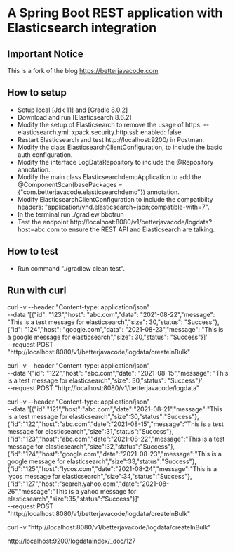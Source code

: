 # A Spring Boot REST application with Elasticsearch integration

## Important Notice
This is a fork of the blog https://betterjavacode.com

## How to setup

- Setup local [Jdk 11] and [Gradle 8.0.2]
- Download and run [Elasticsearch 8.6.2]
- Modify the setup of Elasticsearch to remove the usage of https.
-- elasticsearch.yml: 
    xpack.security.http.ssl:
        enabled: false
- Restart Elasticsearch and test http://localhost:9200/ in Postman.
- Modify the class ElasticsearchClientConfiguration, to include the basic auth configuration.
- Modify the interface LogDataRepository to include the @Repository annotation.
- Modify the main class ElasticsearchdemoApplication to add the @ComponentScan(basePackages = {"com.betterjavacode.elasticsearchdemo"}) annotation.
- Modify ElasticsearchClientConfiguration to include the compatibilty headers: "application/vnd.elasticsearch+json;compatible-with=7".
- In the terminal run ./gradlew bbotrun
- Test the endpoint http://localhost:8080/v1/betterjavacode/logdata?host=abc.com to ensure the REST API and Elasticsearch are talking.

## How to test

- Run command "./gradlew clean test".

## Run with curl

curl -v --header "Content-type: application/json" \
--data '[{"id": "123","host": "abc.com","data": "2021-08-22","message": "This is a test message for elasticsearch","size": 30,"status": "Success"},{"id": "124","host": "google.com","data": "2021-08-23","message": "This is a google message for elasticsearch","size": 30,"status": "Success"}]' \
--request POST "http://localhost:8080/v1/betterjavacode/logdata/createInBulk"

curl -v --header "Content-type: application/json" \
--data '{"id": "122","host": "abc.com","date": "2021-08-15","message": "This is a test message for elasticsearch","size": 30,"status": "Success"}' \
--request POST "http://localhost:8080/v1/betterjavacode/logdata"


curl -v --header "Content-type: application/json" \
--data '[{"id":"121","host":"abc.com","date":"2021-08-21","message":"This is a test message for elasticsearch","size":30,"status":"Success"},{"id":"122","host":"abc.com","date":"2021-08-15","message":"This is a test message for elasticsearch","size":31,"status":"Success"},{"id":"123","host":"abc.com","date":"2021-08-22","message":"This is a test message for elasticsearch","size":32,"status":"Success"},{"id":"124","host":"google.com","date":"2021-08-23","message":"This is a google message for elasticsearch","size":33,"status":"Success"},{"id":"125","host":"lycos.com","date":"2021-08-24","message":"This is a lycos message for elasticsearch","size":34,"status":"Success"},{"id":"127","host":"search.yahoo.com","date":"2021-08-26","message":"This is a yahoo message for elasticsearch","size":35,"status":"Success"}]' \
--request POST "http://localhost:8080/v1/betterjavacode/logdata/createInBulk"


curl -v "http://localhost:8080/v1/betterjavacode/logdata/createInBulk"


http://localhost:9200/logdataindex/_doc/127

